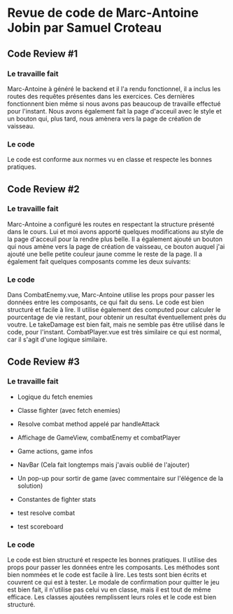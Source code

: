 # Revue de code de Marc-Antoine Jobin par Samuel Croteau

## Code Review \#1

### Le travaille fait

Marc-Antoine à généré le backend et il l'a rendu fonctionnel, il a inclus les routes des requêtes présentes dans les exercices. Ces dernières fonctionnent bien même si nous avons pas beaucoup de travaille effectué pour l'instant. Nous avons également fait la page d'acceuil avec le style et un bouton qui, plus tard, nous amènera vers la page de création de vaisseau.

### Le code 

Le code est conforme aux normes vu en classe et respecte les bonnes pratiques.

## Code Review \#2

### Le travaille fait

Marc-Antoine a configuré les routes en respectant la structure présenté dans le cours.
Lui et moi avons apporté quelques modifications au style de la page d'acceuil pour la rendre plus belle. Il a également ajouté un bouton qui nous amène vers la page de création de vaisseau, ce bouton auquel j'ai ajouté une belle petite couleur jaune comme le reste de la page. Il a également fait quelques composants comme les deux suivants:

### Le code

Dans CombatEnemy.vue, 
Marc-Antoine utilise les props pour passer les données entre les composants, ce qui fait du sens. Le code est bien structuré et facile à lire.
Il utilise également des computed pour calculer le pourcentage de vie restant, pour obtenir un resultat éventuellement près du voutre. Le takeDamage est bien fait, mais ne semble pas être utilisé dans le code, pour l'instant. 
CombatPlayer.vue est très similaire ce qui est normal, car il s'agit d'une logique similaire.

## Code Review \#3

### Le travaille fait

- Logique du fetch enemies
- Classe fighter (avec fetch enemies)
- Resolve combat method appelé par handleAttack
- Affichage de GameView, combatEnemy et combatPlayer
- Game actions, game infos
- NavBar (Cela fait longtemps mais j'avais oublié de l'ajouter)
- Un pop-up pour sortir de game (avec commentaire sur l'élégence de la solution)
- Constantes de fighter stats

- test resolve combat
- test scoreboard

### Le code 
Le code est bien structuré et respecte les bonnes pratiques. Il utilise des props pour passer les données entre les composants. Les méthodes sont bien nommées et le code est facile à lire. Les tests sont bien écrits et couvrent ce qui est à tester.
Le modale de confirmation pour quitter le jeu est bien fait, il n'utilise pas celui vu en classe, mais il est tout de même efficace. Les classes ajoutées remplissent leurs roles et le code est bien structuré.

